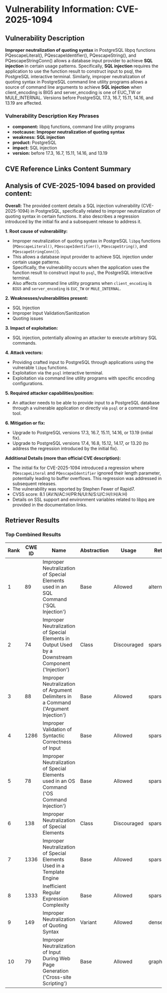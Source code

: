 # Vulnerability Information: CVE-2025-1094

## Vulnerability Description
**Improper neutralization of quoting syntax** in PostgreSQL libpq functions PQescapeLiteral(), PQescapeIdentifier(), PQescapeString(), and PQescapeStringConn() allows a database input provider to achieve **SQL injection** in certain usage patterns. Specifically, **SQL injection** requires the application to use the function result to construct input to psql, the PostgreSQL interactive terminal. Similarly, improper neutralization of quoting syntax in PostgreSQL command line utility programs allows a source of command line arguments to achieve **SQL injection** when client_encoding is BIG5 and server_encoding is one of EUC_TW or MULE_INTERNAL. Versions before PostgreSQL 17.3, 16.7, 15.11, 14.16, and 13.19 are affected.

### Vulnerability Description Key Phrases
- **component:** libpq functions, command line utility programs
- **rootcause:** **Improper neutralization of quoting syntax**
- **weakness:** **SQL injection**
- **product:** PostgreSQL
- **impact:** SQL injection
- **version:** before 17.3, 16.7, 15.11, 14.16, and 13.19

## CVE Reference Links Content Summary
## Analysis of CVE-2025-1094 based on provided content:

**Overall:** The provided content details a SQL injection vulnerability (CVE-2025-1094) in PostgreSQL, specifically related to improper neutralization of quoting syntax in certain functions. It also describes a regression introduced by the initial fix and a subsequent release to address it.

**1. Root cause of vulnerability:**

*   Improper neutralization of quoting syntax in PostgreSQL `libpq` functions (`PQescapeLiteral()`, `PQescapeIdentifier()`, `PQescapeString()`, and `PQescapeStringConn()`).
*   This allows a database input provider to achieve SQL injection under certain usage patterns.
*   Specifically, the vulnerability occurs when the application uses the function result to construct input to `psql`, the PostgreSQL interactive terminal.
*   Also affects command line utility programs when `client_encoding` is `BIG5` and `server_encoding` is `EUC_TW` or `MULE_INTERNAL`.

**2. Weaknesses/vulnerabilities present:**

*   SQL Injection
*   Improper Input Validation/Sanitization
*   Quoting issues

**3. Impact of exploitation:**

*   SQL injection, potentially allowing an attacker to execute arbitrary SQL commands.

**4. Attack vectors:**

*   Providing crafted input to PostgreSQL through applications using the vulnerable `libpq` functions.
*   Exploitation via the `psql` interactive terminal.
*   Exploitation via command line utility programs with specific encoding configurations.

**5. Required attacker capabilities/position:**

*   An attacker needs to be able to provide input to a PostgreSQL database through a vulnerable application or directly via `psql` or a command-line tool.

**6. Mitigation or fix:**

*   Upgrade to PostgreSQL versions 17.3, 16.7, 15.11, 14.16, or 13.19 (initial fix).
*   Upgrade to PostgreSQL versions 17.4, 16.8, 15.12, 14.17, or 13.20 (to address the regression introduced by the initial fix).

**Additional Details (more than official CVE description):**

*   The initial fix for CVE-2025-1094 introduced a regression where `PQescapeLiteral` and `PQescapeIdentifier` ignored their length parameter, potentially leading to buffer overflows. This regression was addressed in subsequent releases.
*   The vulnerability was reported by Stephen Fewer of Rapid7.
*   CVSS score: 8.1 (AV:N/AC:H/PR:N/UI:N/S:U/C:H/I:H/A:H)
*   Details on SSL support and environment variables related to libpq are provided in the documentation links.

## Retriever Results

### Top Combined Results

| Rank | CWE ID | Name | Abstraction | Usage  | Retrievers | Individual Scores |
|------|--------|------|-------------|-------|------------|-------------------|
| 1 | 89 | Improper Neutralization of Special Elements used in an SQL Command ('SQL Injection') | Base | Allowed | alternate_terms | 1.000 |
| 2 | 74 | Improper Neutralization of Special Elements in Output Used by a Downstream Component ('Injection') | Class | Discouraged | sparse | 0.511 |
| 3 | 88 | Improper Neutralization of Argument Delimiters in a Command ('Argument Injection') | Base | Allowed | sparse | 0.499 |
| 4 | 1286 | Improper Validation of Syntactic Correctness of Input | Base | Allowed | sparse | 0.499 |
| 5 | 78 | Improper Neutralization of Special Elements used in an OS Command ('OS Command Injection') | Base | Allowed | sparse | 0.492 |
| 6 | 138 | Improper Neutralization of Special Elements | Class | Discouraged | sparse | 0.490 |
| 7 | 1336 | Improper Neutralization of Special Elements Used in a Template Engine | Base | Allowed | sparse | 0.488 |
| 8 | 1333 | Inefficient Regular Expression Complexity | Base | Allowed | sparse | 0.475 |
| 9 | 149 | Improper Neutralization of Quoting Syntax | Variant | Allowed | dense | 0.596 |
| 10 | 79 | Improper Neutralization of Input During Web Page Generation ('Cross-site Scripting') | Base | Allowed | graph | 0.002 |

